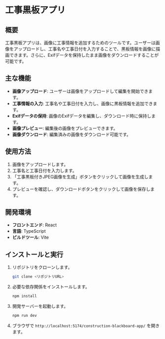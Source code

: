 # 工事黒板アプリ

## 概要

工事黒板アプリは、画像に工事情報を追加するためのツールです。ユーザーは画像をアップロードし、工事名や工事日付を入力することで、黒板情報を画像に描画できます。さらに、Exifデータを保持したまま画像をダウンロードすることが可能です。

## 主な機能

- **画像アップロード**: ユーザーは画像をアップロードして編集を開始できます。
- **工事情報の入力**: 工事名や工事日付を入力し、画像に黒板情報を追加できます。
- **Exifデータの保持**: 画像のExifデータを編集し、ダウンロード時に保持します。
- **画像プレビュー**: 編集後の画像をプレビューできます。
- **画像ダウンロード**: 編集済みの画像をダウンロード可能です。

## 使用方法

1. 画像をアップロードします。
2. 工事名と工事日付を入力します。
3. 「工事黒板付きJPEG画像を生成」ボタンをクリックして画像を生成します。
4. プレビューを確認し、ダウンロードボタンをクリックして画像を保存します。

## 開発環境

- **フロントエンド**: React
- **言語**: TypeScript
- **ビルドツール**: Vite

## インストールと実行

1. リポジトリをクローンします。
   ```bash
   git clone <リポジトリURL>
   ```
2. 必要な依存関係をインストールします。
   ```bash
   npm install
   ```
3. 開発サーバーを起動します。
   ```bash
   npm run dev
   ```
4. ブラウザで `http://localhost:5174/construction-blackboard-app/` を開きます。

